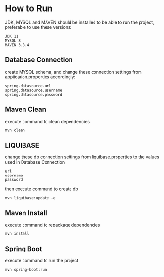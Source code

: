 # How to Run

JDK, MYSQL and MAVEN should be installed to be able to run the project, preferable to use these versions:

```text
JDK 11
MYSQL 8
MAVEN 3.8.4
```

## Database Connection

create MYSQL schema, and change these connection settings from application.properties accordingly:

```text
spring.datasource.url
spring.datasource.username
spring.datasource.password
```

## Maven Clean

execute command to clean dependencies

```shell
mvn clean
```

## LIQUIBASE

change these db connection settings from liquibase.properties to the values used in Database Connection

```text
url
username
password
```

then execute command to create db

```shell
mvn liquibase:update -e
```

## Maven Install

execute command to repackage dependencies

```shell
mvn install
```

## Spring Boot

execute command to run the project

```shell
mvn spring-boot:run
```

